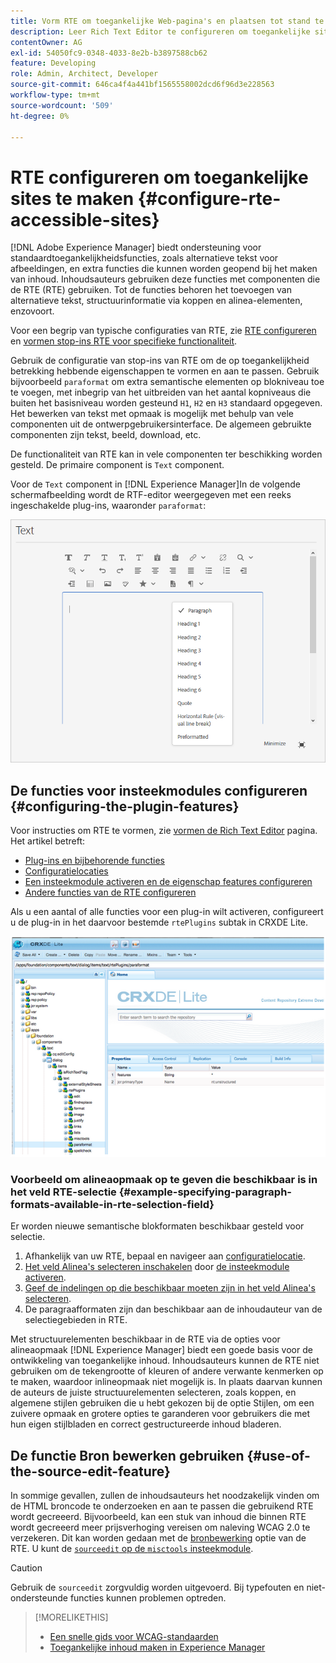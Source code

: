 ```yaml
---
title: Vorm RTE om toegankelijke Web-pagina's en plaatsen tot stand te brengen.
description: Leer Rich Text Editor te configureren om toegankelijke sites te maken in [!DNL Adobe Experience Manager].
contentOwner: AG
exl-id: 54050fc9-0348-4033-8e2b-b3897588cb62
feature: Developing
role: Admin, Architect, Developer
source-git-commit: 646ca4f4a441bf1565558002dcd6f96d3e228563
workflow-type: tm+mt
source-wordcount: '509'
ht-degree: 0%

---
```


# RTE configureren om toegankelijke sites te maken {#configure-rte-accessible-sites}

[!DNL Adobe Experience Manager] biedt ondersteuning voor standaardtoegankelijkheidsfuncties, zoals alternatieve tekst voor afbeeldingen, en extra functies die kunnen worden geopend bij het maken van inhoud. Inhoudsauteurs gebruiken deze functies met componenten die de RTE (RTE) gebruiken. Tot de functies behoren het toevoegen van alternatieve tekst, structuurinformatie via koppen en alinea-elementen, enzovoort.

Voor een begrip van typische configuraties van RTE, zie [RTE configureren](rich-text-editor.md) en [vormen stop-ins RTE voor specifieke functionaliteit](configure-rich-text-editor-plug-ins.md).

Gebruik de configuratie van stop-ins van RTE om de op toegankelijkheid betrekking hebbende eigenschappen te vormen en aan te passen. Gebruik bijvoorbeeld `paraformat` om extra semantische elementen op blokniveau toe te voegen, met inbegrip van het uitbreiden van het aantal kopniveaus die buiten het basisniveau worden gesteund `H1`, `H2` en `H3` standaard opgegeven. Het bewerken van tekst met opmaak is mogelijk met behulp van vele componenten uit de ontwerpgebruikersinterface. De algemeen gebruikte componenten zijn tekst, beeld, download, etc.

De functionaliteit van RTE kan in vele componenten ter beschikking worden gesteld. De primaire component is `Text` component.

Voor de `Text` component in [!DNL Experience Manager]In de volgende schermafbeelding wordt de RTF-editor weergegeven met een reeks ingeschakelde plug-ins, waaronder `paraformat`:

![RTE-tekstcomponent in de modus Volledig scherm](assets/rte-toolbar-full-screen-mode.png)

## De functies voor insteekmodules configureren {#configuring-the-plugin-features}

Voor instructies om RTE te vormen, zie [vormen de Rich Text Editor](rich-text-editor.md) pagina. Het artikel betreft:

* [Plug-ins en bijbehorende functies](rich-text-editor.md#aboutplugins)
* [Configuratielocaties](rich-text-editor.md#understand-the-configuration-paths-and-locations)
* [Een insteekmodule activeren en de eigenschap features configureren](rich-text-editor.md#enable-rte-functionalities-by-activating-plug-ins)
* [Andere functies van de RTE configureren](rich-text-editor.md#enable-rte-functionalities-by-activating-plug-ins)

Als u een aantal of alle functies voor een plug-in wilt activeren, configureert u de plug-in in het daarvoor bestemde `rtePlugins` subtak in CRXDE Lite.

![CRXDE Lite die een voorbeeld van rtePlugin toont](assets/example-rteplugin-crxde-lite.png)

### Voorbeeld om alineaopmaak op te geven die beschikbaar is in het veld RTE-selectie {#example-specifying-paragraph-formats-available-in-rte-selection-field}

Er worden nieuwe semantische blokformaten beschikbaar gesteld voor selectie.

1. Afhankelijk van uw RTE, bepaal en navigeer aan [configuratielocatie](rich-text-editor.md#understand-the-configuration-paths-and-locations).
1. [Het veld Alinea&#39;s selecteren inschakelen](rich-text-editor.md) door [de insteekmodule activeren](rich-text-editor.md#enable-rte-functionalities-by-activating-plug-ins).
1. [Geef de indelingen op die beschikbaar moeten zijn in het veld Alinea&#39;s selecteren](rich-text-editor.md).
1. De paragraafformaten zijn dan beschikbaar aan de inhoudauteur van de selectiegebieden in RTE.

Met structuurelementen beschikbaar in de RTE via de opties voor alineaopmaak [!DNL Experience Manager] biedt een goede basis voor de ontwikkeling van toegankelijke inhoud. Inhoudsauteurs kunnen de RTE niet gebruiken om de tekengrootte of kleuren of andere verwante kenmerken op te maken, waardoor inlineopmaak niet mogelijk is. In plaats daarvan kunnen de auteurs de juiste structuurelementen selecteren, zoals koppen, en algemene stijlen gebruiken die u hebt gekozen bij de optie Stijlen, om een zuivere opmaak en grotere opties te garanderen voor gebruikers die met hun eigen stijlbladen en correct gestructureerde inhoud bladeren.

## De functie Bron bewerken gebruiken {#use-of-the-source-edit-feature}

In sommige gevallen, zullen de inhoudsauteurs het noodzakelijk vinden om de HTML broncode te onderzoeken en aan te passen die gebruikend RTE wordt gecreeerd. Bijvoorbeeld, kan een stuk van inhoud die binnen RTE wordt gecreeerd meer prijsverhoging vereisen om naleving WCAG 2.0 te verzekeren. Dit kan worden gedaan met de [bronbewerking](rich-text-editor.md#aboutplugins) optie van de RTE. U kunt de [`sourceedit` op de `misctools` insteekmodule](rich-text-editor.md#aboutplugins).

>[!CAUTION]
>
>Gebruik de `sourceedit` zorgvuldig worden uitgevoerd. Bij typefouten en niet-ondersteunde functies kunnen problemen optreden.

<!--
TBD ENGREVIEW: Is this only applicable to Classic UI? 

## Adding Support for further HTML Elements and Attributes {#adding-support-for-additional-html-elements-and-attributes}

To further extend the accessibility features of [!DNL Experience Manager], it is possible to extend the existing components based on the RTE (such as the `Text` and `Table` components) with extra elements and attributes.

The following procedure illustrates how to extend the `Table` component with a `Caption` element that provides information about a data table to assistive technology users:

### Example: Add a caption to a table properties dialog {#example-adding-the-caption-to-the-table-properties-dialog}

In the constructor of the `TablePropertiesDialog`, add an extra text input field that is used for editing the caption. Set the `itemId` to `caption` (the DOM attribute’s name) to automatically handle its content.

In a `Table`, set the attribute to the DOM element or or remove it from the DOM element. The dialog in the `config` object passed the value. Set or remove the DOM attributes using the corresponding `CQ.form.rte.Common` methods (`com` is a shortcut for `CQ.form.rte.Common`). Using `CQ.form.rte.Common` methods avoids common pitfalls with browser implementations.

>[!NOTE]
>
>This procedure is only suitable for the classic UI.

### Step-by-step instructions {#step-by-step-instructions}

1. Start CRXDE Lite. For example: [http://localhost:4502/crx/de/](http://localhost:4502/crx/de/)

1. Copy `/libs/cq/ui/widgets/source/widgets/form/rte/commands/Table.js` to `/apps/cq/ui/widgets/source/widgets/form/rte/commands/Table.js`. Create intermediate folders if those do not exist.

1. Copy `/libs/cq/ui/widgets/source/widgets/form/rte/plugins/TablePropertiesDialog.js` to `/apps/cq/ui/widgets/source/widgets/form/rte/plugins/TablePropertiesDialog.js`.

1. Open `/apps/cq/ui/widgets/source/widgets/form/rte/plugins/TablePropertiesDialog.js` file to edit.

1. In the `constructor` method, before the mention of `var dialogRef = this;`, add the following code:

   ```javascript
   editItems.push({
       "itemId": "caption",
       "name": "caption",
       "xtype": "textfield",
       "fieldLabel": CQ.I18n.getMessage("Caption"),
       "value": (this.table && this.table.caption ? this.table.caption.textContent : "")
   });
   ```

1. Open `/apps/cq/ui/widgets/source/widgets/form/rte/commands/Table.js` file.

1. Add the following code at the end of the `transferConfigToTable` method:

   ```javascript
   /**
    * Adds Caption Element
   */
   var captionElement;
   if (dom.firstChild && dom.firstChild.tagName.toLowerCase() == "caption")
   {
      captionElement = dom.firstChild;
   }
   if (config.caption)
   {
       var captionTextNode = document.createTextNode(config.caption)
       if (captionElement)
       {
          dom.replaceNode(captionElement.firstChild,captionTextNode);
       } else
       {
           captionElement = document.createElement("caption");
           captionElement.appendChild(captionTextNode);
           if (dom.childNodes.length>0)
           {
              dom.insertBefore(captionElement, dom.firstChild);
           } else
           {
              dom.appendChild(captionElement);
           }
       }
   } else if (captionElement)
   {
     dom.removeChild(captionElement);
   }
   ```

1. To save your changes, click **[!UICONTROL Save All]**.

## Best practices and limitations {#best-practices-limitations-tips}

* A plain text field is not the only type of input allowed for the value of the caption element. You can use any ExtJS widget, that provides the caption’s value through its `getValue()` method.
* To add editing capabilities for more elements and attributes, ensure that:

  * The `itemId` property for each corresponding field is set to the name of the appropriate DOM attribute (`TablePropertiesDialog`).
  * The attribute is set and/or removed on the DOM element explicitly (`Table`).
-->

>[!MORELIKETHIS]
>
>* [Een snelle gids voor WCAG-standaarden](/help/compliance/accessibility/quick-guide-wcag.md)
>* [Toegankelijke inhoud maken in Experience Manager](/help/sites-cloud/authoring/page-editor/accessible-content.md)
